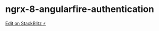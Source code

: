 # ngrx-8-angularfire-authentication

[Edit on StackBlitz ⚡️](https://stackblitz.com/edit/ngrx-8-angularfire-authentication)